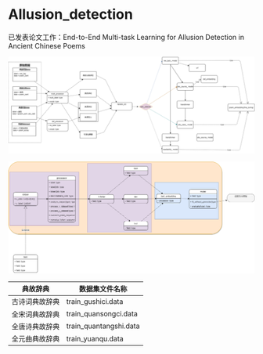 # Allusion_detection
已发表论文工作：End-to-End Multi-task Learning for Allusion Detection in Ancient Chinese Poems



![](https://github.com/lailoo/Allusion_detection/blob/master/model_implement-architecture.png)

![](https://github.com/lailoo/Allusion_detection/blob/master/model_implement-component.png)





| 典故辞典       | 数据集文件名称         |
| -------------- | ---------------------- |
| 古诗词典故辞典 | train_gushici.data     |
| 全宋词典故辞典 | train_quansongci.data  |
| 全唐诗典故辞典 | train_quantangshi.data |
| 全元曲典故辞典 | train_yuanqu.data      |



